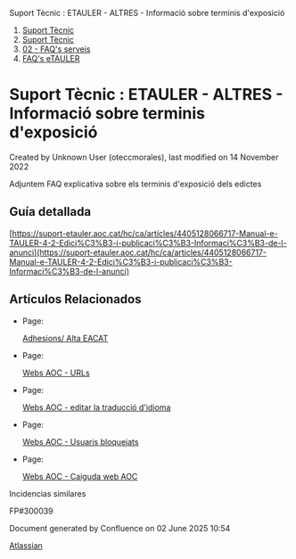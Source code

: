 Suport Tècnic : ETAULER - ALTRES - Informació sobre terminis d'exposició  

1.  [Suport Tècnic](index.md)
2.  [Suport Tècnic](13893782.md)
3.  [02 - FAQ's serveis](26313393.md)
4.  [FAQ's eTAULER](28705565.md)

Suport Tècnic : ETAULER - ALTRES - Informació sobre terminis d'exposició
========================================================================

Created by Unknown User (oteccmorales), last modified on 14 November 2022

Adjuntem FAQ explicativa sobre els terminis d'exposició dels edictes

Guía detallada
--------------

  

[https://suport-etauler.aoc.cat/hc/ca/articles/4405128066717-Manual-e-TAULER-4-2-Edici%C3%B3-i-publicaci%C3%B3-Informaci%C3%B3-de-l-anunci](https://suport-etauler.aoc.cat/hc/ca/articles/4405128066717-Manual-e-TAULER-4-2-Edici%C3%B3-i-publicaci%C3%B3-Informaci%C3%B3-de-l-anunci)

Artículos Relacionados
----------------------

*   Page:
    
    [Adhesions/ Alta EACAT](/pages/viewpage.action?pageId=26313473)
    
*   Page:
    
    [Webs AOC - URLs](/display/SII/Webs+AOC+-+URLs)
    
*   Page:
    
    [Webs AOC - editar la traducció d'idioma](/pages/viewpage.action?pageId=118555158)
    
*   Page:
    
    [Webs AOC - Usuaris bloquejats](/display/SII/Webs+AOC+-+Usuaris+bloquejats)
    
*   Page:
    
    [Webs AOC - Caiguda web AOC](/display/SII/Webs+AOC+-+Caiguda+web+AOC)
    

  

Incidencias similares

FP#300039 

  

Document generated by Confluence on 02 June 2025 10:54

[Atlassian](http://www.atlassian.com/)